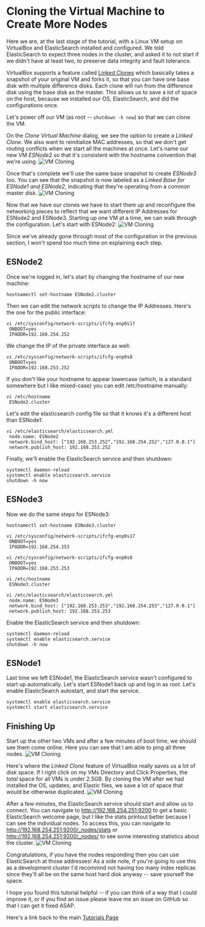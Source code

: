 # Cloning the Virtual Machine to Create More Nodes

Here we are, at the last stage of the tutorial, with a Linux VM setup on VirtualBox and ElasticSearch installed and configured.  We told ElasticSearch to expect three nodes in the cluster, and asked it to not start if we didn't have at least two, to preserve data integrity and fault tolerance.

VirtualBox supports a feature called [Linked Clones](https://www.virtualbox.org/manual/ch01.html#clone) which basically takes a snapshot of your original VM and forks it, so that you can have one base disk with multiple difference disks.  Each clone will run from the difference disk using the base disk as the master.  This allows us to save a *lot* of space on the host, because we installed our OS, ElasticSearch, and did the configurations once.

Let's power off our VM (as *root* -- `shutdown -h now`) so that we can clone the VM.

On the *Clone Virtual Machine* dialog, we see the option to create a *Linked Clone*. We also want to reinitialize MAC addresses, so that we don't get routing conflicts when we start all the machines at once.  Let's name our new VM *ESNode2* so that it's consistent with the hostname convention that we're using.
![VM Cloning](Screenshots/d_VM01.PNG)

Once that's complete we'll use the same base snapshot to create *ESNode3* too.  You can see that the snapshot is now labeled as a *Linked Base for ESNode1 and ESNode2*, indicating that they're operating from a common master disk.
![VM Cloning](Screenshots/d_VM02.PNG)

Now that we have our clones we have to start them up and reconfigure the networking pieces to reflect that we want different IP Addresses for ESNode2 and ESNode3.  Starting up one VM at a time, we can walk through the configuration.  Let's start with ESNode2:
![VM Cloning](Screenshots/d_VM03.PNG)

Since we've already gone through most of the configuration in the previous section, I won't spend too much time on explaining each step.

## ESNode2
Once we're logged in, let's start by changing the hostname of our new machine:

````
hostnamectl set-hostname ESNode2.cluster
````

Then we can edit the network scripts to change the IP Addresses.  Here's the one for the public interface:
````
vi /etc/sysconfig/network-scripts/ifcfg-enp0s17
 ONBOOT=yes
 IPADDR=192.168.254.252
````

We change the IP of the private interface as well:

````
vi /etc/sysconfig/network-scripts/ifcfg-enp0s8
 ONBOOT=yes
 IPADDR=192.168.253.252
````

If you don't like your hostname to appear lowercase (which, is a standard somewhere but I like mixed-case) you can edit /etc/hostname manually:

````
vi /etc/hostname
 ESNode2.cluster
````

Let's edit the elasticsearch config file so that it knows it's a different host than ESNode1:

````
vi /etc/elasticsearch/elasticsearch.yml
 node.name: ESNode2
 network.bind_host: ["192.168.253.252","192.168.254.252","127.0.0.1"]
 network.publish_host: 192.168.253.252
````

Finally, we'll enable the ElasticSearch service and then shutdown:

````
systemctl daemon-reload
systemctl enable elasticsearch.service
shutdown -h now
````

## ESNode3
Now we do the same steps for ESNode3:

````
hostnamectl set-hostname ESNode3.cluster
````

````
vi /etc/sysconfig/network-scripts/ifcfg-enp0s17
 ONBOOT=yes
 IPADDR=192.168.254.253
````

````
vi /etc/sysconfig/network-scripts/ifcfg-enp0s8
 ONBOOT=yes
 IPADDR=192.168.253.253
````

````
vi /etc/hostname
 ESNode3.cluster
````

````
vi /etc/elasticsearch/elasticsearch.yml
 node.name: ESNode3
 network.bind_host: ["192.168.253.253","192.168.254.253","127.0.0.1"]
 network.publish_host: 192.168.253.253
````

Enable the ElasticSearch service and then shutdown:

````
systemctl daemon-reload
systemctl enable elasticsearch.service
shutdown -h now
````

## ESNode1

Last time we left ESNode1, the ElasticSearch service wasn't configured to start up automatically.  Let's start ESNode1 back up and log in as *root*.  Let's enable ElasticSearch autostart, and start the service.

````
systemctl enable elasticsearch.service
systemctl start elasticsearch.service
````

## Finishing Up

Start up the other two VMs and after a few minutes of boot time, we should see them come online.  Here you can see that I am able to ping all three nodes.
![VM Cloning](Screenshots/d_VM04.PNG)

Here's where the *Linked Clone* feature of VirtualBox really saves us a lot of disk space.  If I right click on my VMs Directory and Click Properties, the *total* space for all VMs is under 2.5GB.  By cloning the VM after we had installed the OS, updates, and Elastic files, we save a lot of space that would be otherwise duplicated.
![VM Cloning](Screenshots/d_VM05.PNG)

After a few minutes, the ElasticSearch service should start and allow us to connect.  You can navigate to http://192.168.254.251:9200 to get a basic ElasticSearch welcome page, but I like the stats printout better because I can see the individual nodes. To access this, you can navigate to http://192.168.254.251:9200/_nodes/stats or http://192.168.254.251:9200/_nodes/ to see some interesting statistics about the cluster.
![VM Cloning](Screenshots/d_VM07.PNG)

Congratulations, if you have the nodes responding then you can use ElasticSearch at those addresses! As a side note, if you're going to use this as a development cluster I'd recommnd not having too many index replicas since they'll all be on the same host hard disk anyway -- save yourself the space.  

I hope you found this tutorial helpful -- if you can think of a way that I could improve it, or if you find an issue please leave me an issue on GitHub so that I can get it fixed ASAP.

Here's a link back to the main [Tutorials Page](..\index.html)